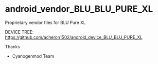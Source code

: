 # android_vendor_BLU_BLU_PURE_XL

Proprietary vendor files for BLU Pure XL

DEVICE TREE: https://github.com/acheron1502/android_device_BLU_BLU_PURE_XL


Thanks
- Cyanogenmod Team
